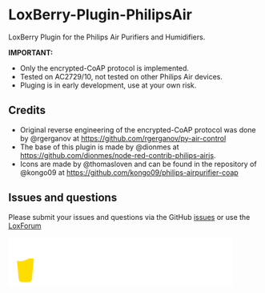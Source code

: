 # LoxBerry-Plugin-PhilipsAir

LoxBerry Plugin for the Philips Air Purifiers and Humidifiers.

**IMPORTANT:**
 * Only the encrypted-CoAP protocol is implemented.
 * Tested on AC2729/10, not tested on other Philips Air devices.
 * Pluging is in early development, use at your own risk.

## Credits
 * Original reverse engineering of the encrypted-CoAP protocol was done by @rgerganov at https://github.com/rgerganov/py-air-control
 * The base of this plugin is made by @dionmes at https://github.com/dionmes/node-red-contrib-philips-airjs.
 * Icons are made by @thomasloven and can be found in the repository of @kongo09 at https://github.com/kongo09/philips-airpurifier-coap

## Issues and questions

Please submit your issues and questions via the GitHub [issues](https://github.com/nufke/LoxBerry-Plugin-PhilipsAir/issues) or use the [LoxForum](https://www.loxforum.com)

<a href="https://www.buymeacoffee.com/nufke" target="_blank"><img src="./icons/svg/bmc.svg" alt="Buy Me A Coffee"></a>
